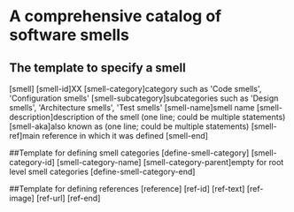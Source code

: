 # A comprehensive catalog of software smells

## The template to specify a smell
[smell]
[smell-id]XX
[smell-category]category such as 'Code smells', 'Configuration smells'
[smell-subcategory]subcategories such as 'Design smells', 'Architecture smells', 'Test smells'
[smell-name]smell name
[smell-description]description of the smell (one line; could be multiple statements)
[smell-aka]also known as (one line; could be multiple statements)
[smell-ref]main reference in which it was defined
[smell-end]


##Template for defining smell categories
[define-smell-category]
[smell-category-id]
[smell-category-name]
[smell-category-parent]empty for root level smell categories
[define-smell-category-end]

##Template for defining references
[reference]
[ref-id]
[ref-text]
[ref-image]
[ref-url]
[ref-end]